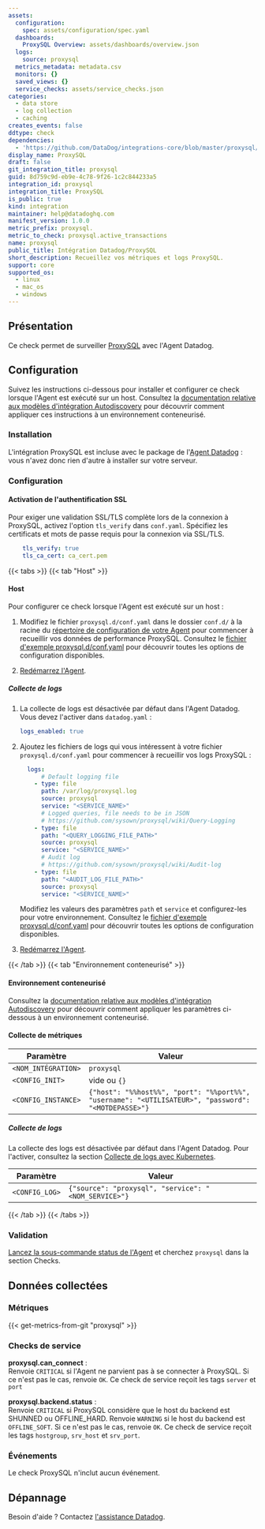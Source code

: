 ```yaml
---
assets:
  configuration:
    spec: assets/configuration/spec.yaml
  dashboards:
    ProxySQL Overview: assets/dashboards/overview.json
  logs:
    source: proxysql
  metrics_metadata: metadata.csv
  monitors: {}
  saved_views: {}
  service_checks: assets/service_checks.json
categories:
  - data store
  - log collection
  - caching
creates_events: false
ddtype: check
dependencies:
  - 'https://github.com/DataDog/integrations-core/blob/master/proxysql/README.md'
display_name: ProxySQL
draft: false
git_integration_title: proxysql
guid: 8d759c9d-eb9e-4c78-9f26-1c2c844233a5
integration_id: proxysql
integration_title: ProxySQL
is_public: true
kind: integration
maintainer: help@datadoghq.com
manifest_version: 1.0.0
metric_prefix: proxysql.
metric_to_check: proxysql.active_transactions
name: proxysql
public_title: Intégration Datadog/ProxySQL
short_description: Recueillez vos métriques et logs ProxySQL.
support: core
supported_os:
  - linux
  - mac_os
  - windows
---
```

## Présentation

Ce check permet de surveiller [ProxySQL][1] avec l'Agent Datadog.

## Configuration

Suivez les instructions ci-dessous pour installer et configurer ce check lorsque l'Agent est exécuté sur un host. Consultez la [documentation relative aux modèles d'intégration Autodiscovery][2] pour découvrir comment appliquer ces instructions à un environnement conteneurisé.

### Installation

L'intégration ProxySQL est incluse avec le package de l'[Agent Datadog][3] : vous n'avez donc rien d'autre à installer sur votre serveur.

### Configuration

#### Activation de l'authentification SSL
Pour exiger une validation SSL/TLS complète lors de la connexion à ProxySQL, activez l'option `tls_verify` dans `conf.yaml`. Spécifiez les certificats et mots de passe requis pour la connexion via SSL/TLS.

```yaml
    tls_verify: true
    tls_ca_cert: ca_cert.pem
```

{{< tabs >}}
{{< tab "Host" >}}

#### Host

Pour configurer ce check lorsque l'Agent est exécuté sur un host :

1. Modifiez le fichier `proxysql.d/conf.yaml` dans le dossier `conf.d/` à la racine du [répertoire de configuration de votre Agent][1] pour commencer à recueillir vos données de performance ProxySQL. Consultez le [fichier d'exemple proxysql.d/conf.yaml][2] pour découvrir toutes les options de configuration disponibles.

2. [Redémarrez l'Agent][3].

##### Collecte de logs

1. La collecte de logs est désactivée par défaut dans l'Agent Datadog. Vous devez l'activer dans `datadog.yaml` :

   ```yaml
   logs_enabled: true
   ```

2. Ajoutez les fichiers de logs qui vous intéressent à votre fichier `proxysql.d/conf.yaml` pour commencer à recueillir vos logs ProxySQL :

   ```yaml
     logs:
         # Default logging file
       - type: file
         path: /var/log/proxysql.log
         source: proxysql
         service: "<SERVICE_NAME>"
         # Logged queries, file needs to be in JSON
         # https://github.com/sysown/proxysql/wiki/Query-Logging
       - type: file
         path: "<QUERY_LOGGING_FILE_PATH>"
         source: proxysql
         service: "<SERVICE_NAME>"
         # Audit log
         # https://github.com/sysown/proxysql/wiki/Audit-log
       - type: file
         path: "<AUDIT_LOG_FILE_PATH>"
         source: proxysql
         service: "<SERVICE_NAME>"
   ```

    Modifiez les valeurs des paramètres `path` et `service` et configurez-les pour votre environnement. Consultez le [fichier d'exemple proxysql.d/conf.yaml][2] pour découvrir toutes les options de configuration disponibles.

3. [Redémarrez l'Agent][3].

[1]: https://docs.datadoghq.com/fr/agent/guide/agent-configuration-files/#agent-configuration-directory
[2]: https://github.com/DataDog/integrations-core/blob/master/proxysql/datadog_checks/proxysql/data/conf.yaml.example
[3]: https://docs.datadoghq.com/fr/agent/guide/agent-commands/#start-stop-and-restart-the-agent
{{< /tab >}}
{{< tab "Environnement conteneurisé" >}}

#### Environnement conteneurisé

Consultez la [documentation relative aux modèles d'intégration Autodiscovery][1] pour découvrir comment appliquer les paramètres ci-dessous à un environnement conteneurisé.

#### Collecte de métriques

| Paramètre            | Valeur                                                      |
|----------------------|------------------------------------------------------------|
| `<NOM_INTÉGRATION>` | `proxysql`                                                   |
| `<CONFIG_INIT>`      | vide ou `{}`                                              |
| `<CONFIG_INSTANCE>`  | `{"host": "%%host%%", "port": "%%port%%", "username": "<UTILISATEUR>", "password": "<MOTDEPASSE>"}`       |

##### Collecte de logs

La collecte des logs est désactivée par défaut dans l'Agent Datadog. Pour l'activer, consultez la section [Collecte de logs avec Kubernetes][2].

| Paramètre      | Valeur                                     |
|----------------|-------------------------------------------|
| `<CONFIG_LOG>` | `{"source": "proxysql", "service": "<NOM_SERVICE>"}` |

[1]: https://docs.datadoghq.com/fr/agent/kubernetes/integrations/
[2]: https://docs.datadoghq.com/fr/agent/kubernetes/log/
{{< /tab >}}
{{< /tabs >}}

### Validation

[Lancez la sous-commande status de l'Agent][4] et cherchez `proxysql` dans la section Checks.

## Données collectées

### Métriques
{{< get-metrics-from-git "proxysql" >}}


### Checks de service

**proxysql.can_connect** :<br>
Renvoie `CRITICAL` si l'Agent ne parvient pas à se connecter à ProxySQL. Si ce n'est pas le cas, renvoie `OK`. Ce check de service reçoit les tags `server` et `port`

**proxysql.backend.status** :<br>
Renvoie `CRITICAL` si ProxySQL considère que le host du backend est SHUNNED ou OFFLINE_HARD. Renvoie `WARNING` si le host du backend est `OFFLINE_SOFT`. Si ce n'est pas le cas, renvoie `OK`. Ce check de service reçoit les tags `hostgroup`, `srv_host` et `srv_port`.

### Événements

Le check ProxySQL n'inclut aucun événement.

## Dépannage

Besoin d'aide ? Contactez [l'assistance Datadog][5].


[1]: https://proxysql.com/
[2]: https://docs.datadoghq.com/fr/agent/kubernetes/integrations/
[3]: https://docs.datadoghq.com/fr/agent/
[4]: https://docs.datadoghq.com/fr/agent/guide/agent-commands/#agent-status-and-information
[5]: https://docs.datadoghq.com/fr/help